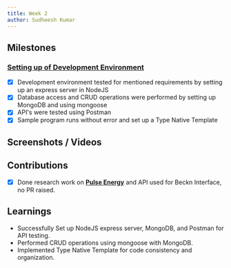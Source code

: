 ```yaml
---
title: Week 2
author: Sudheesh Kumar
---
```


## Milestones
### [Setting up of Development Environment](https://github.com/beckn/DENT-Protocol/issues/4)
- [x] Development environment tested for mentioned requirements by setting up an express server in NodeJS
- [x] Database access and CRUD operations were performed by setting up MongoDB and using mongoose
- [x] API's were tested using Postman
- [x] Sample program runs without error and set up a Type Native Template

## Screenshots / Videos 

## Contributions
- [x] Done research work on **[Pulse Energy](https://docs.google.com/document/d/1P7BFxPi3muSX4pp63qIo0YwEWUajigkq/edit)** and API used for Beckn Interface, no PR raised.

## Learnings
- Successfully Set up NodeJS express server, MongoDB, and Postman for API testing.
- Performed CRUD operations using mongoose with MongoDB.
- Implemented Type Native Template for code consistency and organization.
